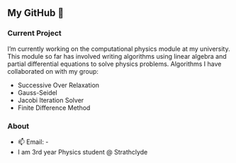 ## My GitHub :scotland: 

### Current Project
I’m currently working on the computational physics module at my university. This module so far has involved writing algorithms using linear algebra and partial differential equations to solve physics problems. Algorithms I have collaborated on with my group:  
- Successive Over Relaxation 
- Gauss-Seidel
- Jacobi Iteration Solver  
- Finite Difference Method

### About
- 📫 Email: -  
- I am 3rd year Physics student @ Strathclyde
